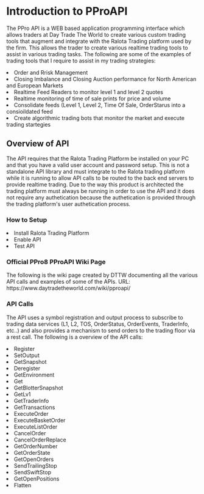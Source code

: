 <H1>Introduction to PProAPI</H1>
<p>The PPro API is a WEB based application programming interface which allows traders at Day Trade The World to create various custom trading tools that augment and integrate with the Ralota Trading platform used by the firm. This allows the trader to create various realtime trading tools to assist in various trading tasks. The following are some of the examples of trading tools that I require to assist in my trading strategies: 
<li>Order and Rrisk Management</li>
<li>Closing Imbalance and Closing Auction performance for North American and European Markets</li>
<li>Realtime Feed Readers to monitor level 1 and level 2 quotes</li>
<li>Realtime monitoring of time of sale prints for price and volume</li>
<li>Consolidate feeds (Level 1, Level 2, Time Of Sale, OrderStarus into a consioildated feed</li>
<li>Create algorithmic trading bots that monitor the market and execute trading startegies</li>
</p>
<H2>Overview of API</H2>
<p>The API requires that the Ralota Trading Platform be installed on your PC and that you have a valid user account and password setup. This is not a standalone API library and must integrate to the Ralota trading platform while it is running to allow API calls to be routed to the back end servers to provide realtime trading. Due to the way this product is architected the trading platform must always be running in order to use the API and it does not require any authetication because the authetication is provided through the trading platform's user authetication process.</p>
<H3>How to Setup</H3>
<li>Install Ralota Trading Platform</li>
<li>Enable API</li>
<li>Test API</li>
<H3>Official PPro8 PProAPI Wiki  Page</H3>
<p>The following is the wiki page created by DTTW documenting all the various API calls and examples of some of the APIs. URL: https://www.daytradetheworld.com/wiki/pproapi/
</p>
<H3>API Calls</H3>
<p>The API uses a symbol registration and output process to subscribe to trading data services (L1, L2, TOS, OrderStatus, OrderEvents, TraderInfo, etc..) and also provides a mechanism to send orders to the trading floor via a rest call. The following is a overview of the API calls:
<li>Register</li>
<li>SetOutput</li>
<li>GetSnapshot</li>
<li>Deregister</li>
<li>GetEnvironment</li>
<li>Get</li>
<li>GetBlotterSnapshot</li>
<li>GetLv1</li>
<li>GetTraderInfo</li>
<li>GetTransactions</li>
<li>ExecuteOrder</li>
<li>ExecuteBasketOrder</li>
<li>ExecuteListOrder</li>
<li>CancelOrder</li>
<li>CancelOrderReplace</li>
<li>GetOrderNumber</li>
<li>GetOrderState</li>
<li>GetOpenOrders</li>
<li>SendTrailingStop</li>
<li>SendSwiftStop</li>
<li>GetOpenPositions</li>
<li>Flatten</li>
</p>


  

